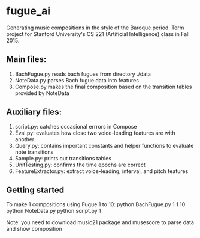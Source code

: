 # fugue_ai
Generating music compositions in the style of the Baroque period. Term project for Stanford University's CS 221 (Artificial Intelligence) class in Fall 2015.

## Main files:
1. BachFugue.py
reads bach fugues from directory ./data
2. NoteData.py
parses Bach fugue data into features
3. Compose.py
makes the final composition based on the transition tables provided by NoteData

## Auxiliary files:
1. script.py: catches occasional errrors in Compose
1. Eval.py: evaluates how close two voice-leading features are with another
1. Query.py: contains important constants and helper functions to evaluate note transitions
1. Sample.py: prints out transitions tables
1. UnitTesting.py: confirms the time epochs are correct
1. FeatureExtractor.py: extract voice-leading, interval, and pitch features

## Getting started
To make 1 compositions using Fugue 1 to 10:
python BachFugue.py 1 1 10 
python NoteData.py
python script.py 1

Note: you need to download music21 package and musescore to parse data and show composition
